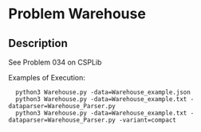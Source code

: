 # Problem Warehouse
## Description
See Problem 034 on CSPLib

Examples of Execution:
```
  python3 Warehouse.py -data=Warehouse_example.json
  python3 Warehouse.py -data=Warehouse_example.txt -dataparser=Warehouse_Parser.py
  python3 Warehouse.py -data=Warehouse_example.txt -dataparser=Warehouse_Parser.py -variant=compact
